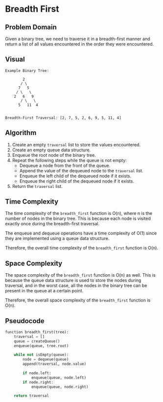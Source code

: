# Breadth First 

## Problem Domain

Given a binary tree, we need to traverse it in a breadth-first manner and return a list of all values encountered in the order they were encountered.

## Visual
```
Example Binary Tree:

        2
       / \
      7   5
     / \   \
    2   6   9
       / \   \
      5   11  4
             

Breadth-First Traversal: [2, 7, 5, 2, 6, 9, 5, 11, 4]
```
## Algorithm

1. Create an empty `traversal` list to store the values encountered.
2. Create an empty queue data structure.
3. Enqueue the root node of the binary tree.
4. Repeat the following steps while the queue is not empty:
     - Dequeue a node from the front of the queue.
     - Append the value of the dequeued node to the `traversal` list.
     - Enqueue the left child of the dequeued node if it exists.
     - Enqueue the right child of the dequeued node if it exists.
5. Return the `traversal` list.


## Time Complexity
The time complexity of the `breadth_first` function is O(n), where n is the number of nodes in the binary tree. This is because each node is visited exactly once during the breadth-first traversal.

The enqueue and dequeue operations have a time complexity of O(1) since they are implemented using a queue data structure.

Therefore, the overall time complexity of the `breadth_first` function is O(n).

## Space Complexity
The space complexity of the `breadth_first` function is O(n) as well. This is because the queue data structure is used to store the nodes during traversal, and in the worst case, all the nodes in the binary tree can be present in the queue at a certain point.

Therefore, the overall space complexity of the `breadth_first` function is O(n).
## Pseudocode

```python
function breadth_first(tree):
    traversal = []
    queue = createQueue()
    enqueue(queue, tree.root)
    
    while not isEmpty(queue):
        node = dequeue(queue)
        append(traversal, node.value)
        
        if node.left:
            enqueue(queue, node.left)
        if node.right:
            enqueue(queue, node.right)
    
    return traversal

```
